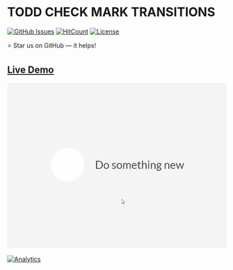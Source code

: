 # TODD CHECK MARK TRANSITIONS

[![GitHub Issues](https://img.shields.io/badge/contributions-welcome-brightgreen.svg?style=flat)](https://github.com/alikinvv/todo-check-mark/issues)  [![HitCount](http://hits.dwyl.com/alikinvv/todo-check-mark.svg)](http://hits.dwyl.com/alikinvv/todo-check-mark)  [![License](https://img.shields.io/badge/license-MIT-blue.svg)](https://opensource.org/licenses/MIT)

:star: Star us on GitHub — it helps!

## [Live Demo](https://alikinvv.github.io/todo-check-mark/build)

![todo check mark](/src/gif.gif?raw=true)

[![Analytics](https://ga-beacon.appspot.com/UA-31485994-5/todo-check-mark-repo)](https://github.com/alikinvv/todo-check-mark)
